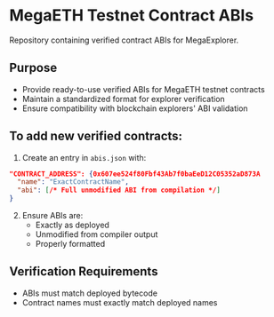 # MegaETH Testnet Contract ABIs

Repository containing verified contract ABIs for MegaExplorer.

## Purpose
- Provide ready-to-use verified ABIs for MegaETH testnet contracts
- Maintain a standardized format for explorer verification
- Ensure compatibility with blockchain explorers' ABI validation

## To add new verified contracts:
1. Create an entry in `abis.json` with:
```json
"CONTRACT_ADDRESS": {0x607ee524f80Fbf43Ab7f0baEeD12C05352aD873A
  "name": "ExactContractName",
  "abi": [/* Full unmodified ABI from compilation */]
}
```
2. Ensure ABIs are:
   - Exactly as deployed
   - Unmodified from compiler output
   - Properly formatted

## Verification Requirements
- ABIs must match deployed bytecode
- Contract names must exactly match deployed names
